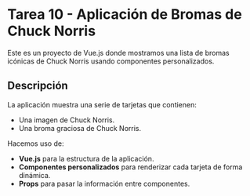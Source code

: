 # Tarea 10 - Aplicación de Bromas de Chuck Norris

Este es un proyecto de Vue.js donde mostramos una lista de bromas icónicas de Chuck Norris usando componentes personalizados.

## Descripción

La aplicación muestra una serie de tarjetas que contienen:

- Una imagen de Chuck Norris.
- Una broma graciosa de Chuck Norris.

Hacemos uso de:

- **Vue.js** para la estructura de la aplicación.
- **Componentes personalizados** para renderizar cada tarjeta de forma dinámica.
- **Props** para pasar la información entre componentes.

